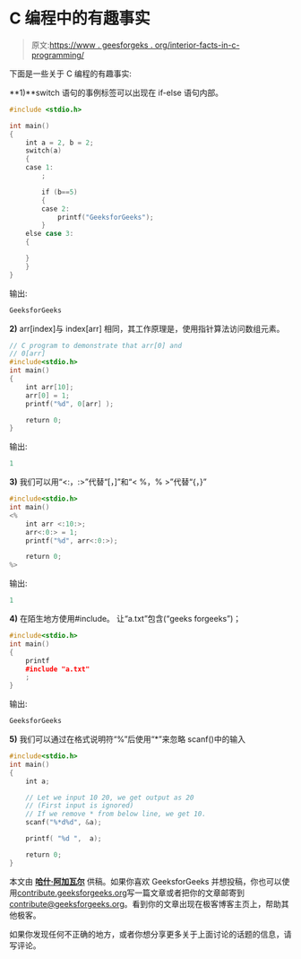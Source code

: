# C 编程中的有趣事实

> 原文:[https://www . geesforgeks . org/interior-facts-in-c-programming/](https://www.geeksforgeeks.org/interesting-facts-in-c-programming/)

下面是一些关于 C 编程的有趣事实:

**1)**switch 语句的事例标签可以出现在 if-else 语句内部。

```cpp
#include <stdio.h>

int main()
{
    int a = 2, b = 2;
    switch(a)
    {
    case 1:
        ;

        if (b==5)
        {
        case 2:
            printf("GeeksforGeeks");
        }
    else case 3:
    {

    }
    }
}
```

输出:

```cpp
GeeksforGeeks
```

**2)** arr[index]与 index[arr]
相同，其工作原理是，使用指针算法访问数组元素。

```cpp
// C program to demonstrate that arr[0] and
// 0[arr]
#include<stdio.h>
int main() 
{
    int arr[10];
    arr[0] = 1;
    printf("%d", 0[arr] );

    return 0;    
}
```

输出:

```cpp
1
```

**3)** 我们可以用“<:，:>”代替“[，]”和“< %，% >”代替“{，}”

```cpp
#include<stdio.h>
int main()
<%
    int arr <:10:>;
    arr<:0:> = 1;
    printf("%d", arr<:0:>);

    return 0;
%>
```

输出:

```cpp
1
```

**4)** 在陌生地方使用#include。
让“a.txt”包含(“geeks forgeeks”)；

```cpp
#include<stdio.h>
int main()
{
    printf
    #include "a.txt"
    ;
}
```

输出:

```cpp
GeeksforGeeks
```

**5)** 我们可以通过在格式说明符“%”后使用“*”来忽略 scanf()中的输入

```cpp
#include<stdio.h>
int main()
{
    int a;

    // Let we input 10 20, we get output as 20
    // (First input is ignored)
    // If we remove * from below line, we get 10.
    scanf("%*d%d", &a);

    printf( "%d ",  a);  

    return 0;     
}
```

本文由 [**哈什·阿加瓦尔**](https://www.facebook.com/harsh.agarwal.16752) 供稿。如果你喜欢 GeeksforGeeks 并想投稿，你也可以使用[contribute.geeksforgeeks.org](http://www.contribute.geeksforgeeks.org)写一篇文章或者把你的文章邮寄到 contribute@geeksforgeeks.org。看到你的文章出现在极客博客主页上，帮助其他极客。

如果你发现任何不正确的地方，或者你想分享更多关于上面讨论的话题的信息，请写评论。